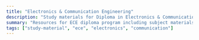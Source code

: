 ```yaml
---
title: "Electronics & Communication Engineering"
description: "Study materials for Diploma in Electronics & Communication Engineering"
summary: "Resources for ECE diploma program including subject materials, exam papers, and solutions"
tags: ["study-material", "ece", "electronics", "communication"]
---
```

